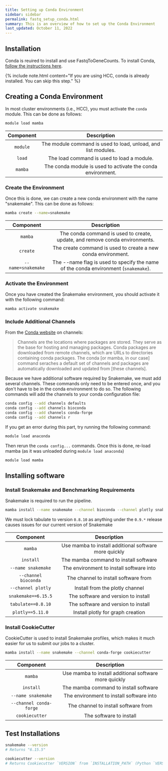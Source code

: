 ```yaml
---
title: Setting up Conda Environment
sidebar: sidebar
permalink: fastq_setup_conda.html
summary: This is an overview of how to set up the Conda Environment
last_updated: October 11, 2022
---
```


## Installation
Conda is reuired to install and use FastqToGeneCounts. To install Conda, [follow the instructions here](https://docs.conda.io/projects/conda/en/latest/user-guide/install/).

{% include note.html content="If you are using HCC, conda is already installed. You can skip this step." %}

## Creating a Conda Environment
In most cluster environments (i.e., HCC), you must activate the `conda` module. This can be done as follows:
```bash
module load mamba
```

| Component |                          Description                          | 
|:---------:|:-------------------------------------------------------------:|
| `module`  | The module command is used to load, unload, and list modules. |
|  `load`   |          The load command is used to load a module.           |
|  `mamba`  |  The conda module is used to activate the conda environment.  |

### Create the Environment
Once this is done, we can create a new conda environment with the name "snakemake". This can be done as follows:
```bash
mamba create --name=snakemake
```

|     Component      |                                     Description                                     |
|:------------------:|:-----------------------------------------------------------------------------------:|
|      `mamba`       |     The conda command is used to create, update, and remove conda environments.     |
|      `create`      |            The create command is used to create a new conda environment.            |
| `--name=snakemake` | The --name flag is used to specify the name of the conda environment (`snakemake`). |

### Activate the Environment
Once you have created the Snakemake environment, you should activate it with the following command:
```bash
mamba activate snakemake
```

### Include Additional Channels
From the [Conda website](https://conda.io/projects/conda/en/latest/user-guide/tasks/manage-channels.html) on channels:

> Channels are the locations where packages are stored. They serve as the base for hosting and managing packages. Conda packages are downloaded from remote channels, which are URLs to directories containing conda packages. The conda [or mamba, in our case] command seraches a default set of channels and packages are automatically downloaded and updated from [these channels]. 

Because we have additional software required by Snakemake, we must add several channels. These commands only need to be entered once, and you don't have to be in the conda environment to do so. The following commands will add the channels to your conda configuration file:
```bash
conda config --add channels defaults
conda config --add channels bioconda
conda config --add channels conda-forge
conda config --add channels r
```

If you get an error during this part, try running the following command:
```bash
module load anaconda
```

Then rerun the `conda config...` commands. Once this is done, re-load mamba (as it was unloaded during `module load anaconda`)
```bash
module load mamba
```

## Installing software
### Install Snakemake and Benchmarking Requirements
Snakemake is required to run the pipeline.
```bash
mamba install --name snakemake --channel bioconda --channel plotly snakemake==6.15.5 tabulate==0.8.10 plotly==5.11.0
```

We must lock tabulate to version `0.8.10` as anything under the `0.9.*` release causes issues for our current version of Snakemake

|      Component       |                      Description                      |
|:--------------------:|:-----------------------------------------------------:|
|       `mamba`        | Use mamba to install additional software more quickly |
|      `install`       |         The mamba command to install software         |
|  `--name snakemake`  |       The environment to install software into        |
| `--channel bioconda` |         The channel to install software from          |
|  `--channel plotly`  |            Install from the plotly channel            |
| `snakemake==6.15.5`  |          The software and version to install          |
|  `tabulate==0.8.10`  |          The software and version to install          |
|   `plotly==5.11.0`   |           Install plotly for graph creation           |

### Install CookieCutter
CookieCutter is used to install Snakemake profiles, which makes it much easier for us to submit our jobs to a cluster.
```bash
mamba install --name snakemake --channel conda-forge cookiecutter
```

|        Component        |                      Description                      |
|:-----------------------:|:-----------------------------------------------------:|
|         `mamba`         | Use mamba to install additional software more quickly |
|        `install`        |         The mamba command to install software         |
|   `--name snakemake`    |       The environment to install software into        |
| `--channel conda-forge` |         The channel to install software from          |
|     `cookiecutter`      |                The software to install                |

## Test Installations
```bash
snakemake --version
# Returns "6.15.5"

cookiecutter --version
# Returns Cookiecutter `VERSION` from `INSTALLATION_PATH` (Python `VERSION`)
```
